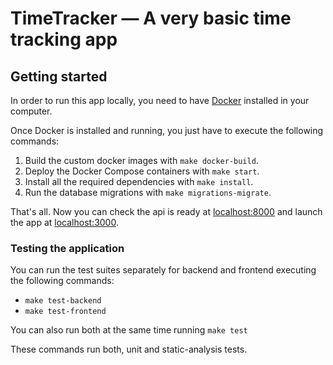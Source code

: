 # TimeTracker — A very basic time tracking app

## Getting started

In order to run this app locally, you need to have [Docker](https://www.docker.com/) installed in your computer.

Once Docker is installed and running, you just have to execute the following commands:

1. Build the custom docker images with `make docker-build`.
2. Deploy the Docker Compose containers with `make start`.
3. Install all the required dependencies with `make install`.
4. Run the database migrations with `make migrations-migrate`.

That's all. Now you can check the api is ready at [localhost:8000](http://localhost:8000)
and launch the app at [localhost:3000](http://localhost:3000).

### Testing the application

You can run the test suites separately for backend and frontend executing the following commands:

- `make test-backend`
- `make test-frontend`

You can also run both at the same time running `make test`

These commands run both, unit and static-analysis tests.
